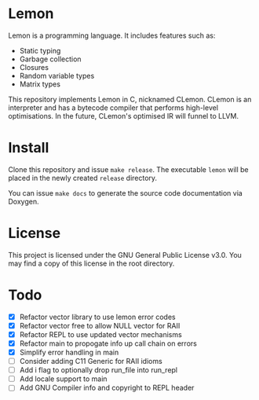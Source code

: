 # Lemon

Lemon is a programming language. It includes features such as:

- Static typing
- Garbage collection
- Closures
- Random variable types
- Matrix types

This repository implements Lemon in C, nicknamed CLemon. CLemon is an interpreter and has a bytecode compiler that performs high-level optimisations. In the future, CLemon's optimised IR will funnel to LLVM.

# Install

Clone this repository and issue `make release`. The executable `lemon` will be placed in the newly created `release` directory.

You can issue `make docs` to generate the source code documentation via Doxygen.

# License

This project is licensed under the GNU General Public License v3.0. You may find a copy of this license in the root directory.

# Todo

- [X] Refactor vector library to use lemon error codes
- [X] Refactor vector free to allow NULL vector for RAII
- [X] Refactor REPL to use updated vector mechanisms
- [X] Refactor main to propogate info up call chain on errors
- [X] Simplify error handling in main
- [ ] Consider adding C11 Generic for RAII idioms
- [ ] Add i flag to optionally drop run_file into run_repl
- [ ] Add locale support to main
- [ ] Add GNU Compiler info and copyright to REPL header
